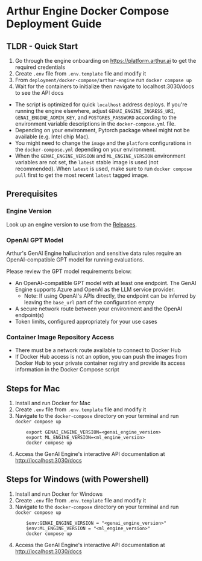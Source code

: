 # Arthur Engine Docker Compose Deployment Guide

## TLDR - Quick Start

1. Go through the engine onboarding on https://platform.arthur.ai to get the required credentials
2. Create `.env` file from `.env.template` file and modify it
3. From `deployment/docker-compose/arthur-engine` run `docker compose up`
4. Wait for the containers to initialize then navigate to localhost:3030/docs to see the API docs

* The script is optimized for quick `localhost` address deploys. If you're running the engine elsewhere, adjust `GENAI_ENGINE_INGRESS_URI`,  `GENAI_ENGINE_ADMIN_KEY`, and `POSTGRES_PASSWORD` according to the environment variable descriptions in the `docker-compose.yml` file.
* Depending on your environment, Pytorch package wheel might not be available (e.g. Intel chip Mac).
* You might need to change the `image` and the `platform` configurations in the `docker-compose.yml` depending on your environment.
* When the `GENAI_ENGINE_VERSION` and `ML_ENGINE_VERSION` environment variables are not set, the `latest` stable image is used (not recommended). When `latest` is used, make sure to run `docker compose pull` first to get the most recent `latest` tagged image.

## Prerequisites

### Engine Version
Look up an engine version to use from the [Releases](https://github.com/arthur-ai/arthur-engine/releases).

### OpenAI GPT Model
Arthur's GenAI Engine hallucination and sensitive data rules require an OpenAI-compatible GPT model for running evaluations.

Please review the GPT model requirements below:

- An OpenAI-compatible GPT model with at least one endpoint. The GenAI Engine supports Azure and OpenAI as the LLM service provider.
  - Note: If using OpenAI's APIs directly, the endpoint can be inferred by leaving the `base_url` part of the configuration empty
- A secure network route between your environment and the OpenAI endpoint(s)
- Token limits, configured appropriately for your use cases

### Container Image Repository Access
- There must be a network route available to connect to Docker Hub
- If Docker Hub access is not an option, you can push the images from Docker Hub to your private container registry and provide its access information in the Docker Compose script

## Steps for Mac
1. Install and run Docker for Mac
2. Create `.env` file from `.env.template` file and modify it
3. Navigate to the `docker-compose` directory on your terminal and run `docker compose up`
   ```
       export GENAI_ENGINE_VERSION=<genai_engine_version>
       export ML_ENGINE_VERSION=<ml_engine_version>
       docker compose up
   ```
4. Access the GenAI Engine's interactive API documentation at [http://localhost:3030/docs](http://localhost:3030/docs)

## Steps for Windows (with Powershell)
1. Install and run Docker for Windows
2. Create `.env` file from `.env.template` file and modify it
3. Navigate to the `docker-compose` directory on your terminal and run `docker compose up`
    ```
        $env:GENAI_ENGINE_VERSION = "<genai_engine_version>"
        $env:ML_ENGINE_VERSION = "<ml_engine_version>"
        docker compose up
    ```
4. Access the GenAI Engine's interactive API documentation at [http://localhost:3030/docs](http://localhost:3030/docs)
